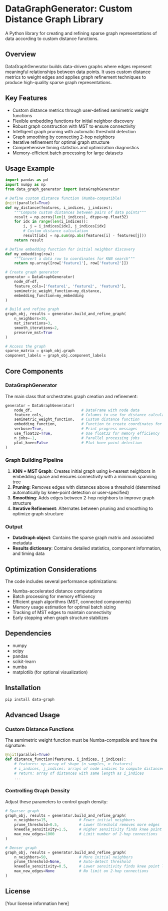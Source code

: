 # DataGraphGenerator: Custom Distance Graph Library

A Python library for creating and refining sparse graph representations of data according to custom distance functions.

## Overview

DataGraphGenerator builds data-driven graphs where edges represent meaningful relationships between data points. It uses custom distance metrics to weight edges and applies graph refinement techniques to produce high-quality sparse graph representations.

## Key Features

- Custom distance metrics through user-defined semimetric weight functions
- Flexible embedding functions for initial neighbor discovery
- Robust graph construction with MST to ensure connectivity
- Intelligent graph pruning with automatic threshold detection
- Graph smoothing by connecting 2-hop neighbors
- Iterative refinement for optimal graph structure
- Comprehensive timing statistics and optimization diagnostics
- Memory-efficient batch processing for large datasets

## Usage Example

```python
import pandas as pd
import numpy as np
from data_graph_generator import DataGraphGenerator

# Define custom distance function (Numba-compatible)
@njit(parallel=True)
def my_distance(features, i_indices, j_indices):
    """Compute custom distances between pairs of data points"""
    result = np.zeros(len(i_indices), dtype=np.float32)
    for idx in range(len(i_indices)):
        i, j = i_indices[idx], j_indices[idx]
        # Custom distance calculation
        result[idx] = np.sum(np.abs(features[i] - features[j]))
    return result

# Define embedding function for initial neighbor discovery
def my_embedding(row):
    """Convert a data row to coordinates for KNN search"""
    return np.array([row['feature1'], row['feature2']])

# Create graph generator
generator = DataGraphGenerator(
    node_df=df,
    feature_cols=['feature1', 'feature2', 'feature3'],
    semimetric_weight_function=my_distance,
    embedding_function=my_embedding
)

# Build and refine graph
graph_obj, results = generator.build_and_refine_graph(
    n_neighbors=30,
    mst_iterations=3,
    smooth_iterations=2,
    preserve_mst=True
)

# Access the graph
sparse_matrix = graph_obj.graph
component_labels = graph_obj.component_labels
```

## Core Components

### DataGraphGenerator

The main class that orchestrates graph creation and refinement:

```python
generator = DataGraphGenerator(
    node_df,                      # DataFrame with node data
    feature_cols,                 # Columns to use for distance calculation
    semimetric_weight_function,   # Custom distance function
    embedding_function,           # Function to create coordinates for KNN
    verbose=True,                 # Print progress messages
    use_float32=True,             # Use float32 for memory efficiency
    n_jobs=-1,                    # Parallel processing jobs
    plot_knee=False               # Plot knee point detection
)
```

### Graph Building Pipeline

1. **KNN + MST Graph**: Creates initial graph using k-nearest neighbors in embedding space and ensures connectivity with a minimum spanning tree
2. **Pruning**: Removes edges with distances above a threshold (determined automatically by knee-point detection or user-specified)
3. **Smoothing**: Adds edges between 2-hop neighbors to improve graph structure
4. **Iterative Refinement**: Alternates between pruning and smoothing to optimize graph structure

### Output

- **DataGraph object**: Contains the sparse graph matrix and associated metadata
- **Results dictionary**: Contains detailed statistics, component information, and timing data

## Optimization Considerations

The code includes several performance optimizations:

- Numba-accelerated distance computations
- Batch processing for memory efficiency
- Efficient graph algorithms (MST, connected components)
- Memory usage estimation for optimal batch sizing
- Tracking of MST edges to maintain connectivity
- Early stopping when graph structure stabilizes

## Dependencies

- numpy
- scipy
- pandas
- scikit-learn
- numba
- matplotlib (for optional visualization)

## Installation

```bash
pip install data-graph
```

## Advanced Usage

### Custom Distance Functions

The semimetric weight function must be Numba-compatible and have the signature:

```python
@njit(parallel=True)
def distance_function(features, i_indices, j_indices):
    # features: np.array of shape (n_samples, n_features)
    # i_indices, j_indices: arrays of node indices to compute distances between
    # return: array of distances with same length as i_indices
    ...
```

### Controlling Graph Density

Adjust these parameters to control graph density:

```python
# Sparser graph
graph_obj, results = generator.build_and_refine_graph(
    n_neighbors=15,              # Fewer initial neighbors
    prune_threshold=0.5,         # Lower threshold removes more edges
    kneedle_sensitivity=1.5,     # Higher sensitivity finds knee point earlier
    max_new_edges=1000           # Limit number of 2-hop connections
)

# Denser graph
graph_obj, results = generator.build_and_refine_graph(
    n_neighbors=50,              # More initial neighbors
    prune_threshold=None,        # Auto-detect threshold
    kneedle_sensitivity=0.5,     # Lower sensitivity finds knee point later
    max_new_edges=None           # No limit on 2-hop connections
)
```

## License

[Your license information here]